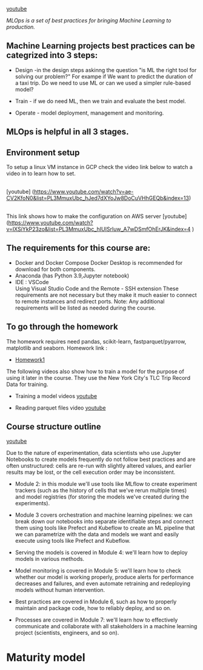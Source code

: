 [youtube](https://www.youtube.com/watch?v=s0uaFZSzwfI&list=PL3MmuxUbc_hIUISrluw_A7wDSmfOhErJK&index=2 )

_MLOps is a set of best practices for bringing Machine Learning to production._

## Machine Learning projects best practices can be categrized into 3 steps:

* Design -in the design steps askinng the question "is ML the right tool for solving our problem?"
For exampe if We want to predict the duration of a taxi trip. Do we need to use ML or can we used a simpler rule-based model?

* Train - if we do need ML, then we train and evaluate the best model.

* Operate - model deployment, management and monitoring.

## MLOps is helpful in all 3 stages.


## Environment setup

To setup a linux VM instance in GCP check the video link below to watch a video in to learn how to set.

<br>[youtube] (https://www.youtube.com/watch?v=ae-CV2KfoN0&list=PL3MmuxUbc_hJed7dXYoJw8DoCuVHhGEQb&index=13)

<br>This link shows how to make the configuration on AWS server
[youtube] (https://www.youtube.com/watch?v=IXSiYkP23zo&list=PL3MmuxUbc_hIUISrluw_A7wDSmfOhErJK&index=4 )

  
## The requirements for this course are:
* Docker and Docker Compose
Docker Desktop is recommended for download for both components.
* Anaconda (has Python 3.9,Jupyter notebook)
* IDE : VSCode 
<br>Using Visual Studio Code and the Remote - SSH extension
These requirements are not necessary but they make it much easier to connect to remote instances and redirect ports. Note: Any additional requirements will be listed as needed during the course.

## To go through the homework 
The homework requires need pandas, scikit-learn, fastparquet/pyarrow, matplotlib and seaborn. 
Homework link : 
* [Homework1](https://github.com/Ayanlola2002/mlops_zoomcamp/tree/main/intro)

The following videos also show how to train a model for the purpose of using it later in the course. They use the New York City's TLC Trip Record Data for training. 
* Training a model videos
[youtube](https://www.youtube.com/watch?v=iRunifGSHFc&list=PL3MmuxUbc_hIUISrluw_A7wDSmfOhErJK&index=6)

* Reading parquet files video
[youtube](https://www.youtube.com/watch?v=r94QjpX9vSE&list=PL3MmuxUbc_hIUISrluw_A7wDSmfOhErJK&index=4)

## Course structure outline
[youtube](https://www.youtube.com/watch?v=teP9KWkP6SM&list=PL3MmuxUbc_hIUISrluw_A7wDSmfOhErJK&index=6) 

Due to the nature of experimentation, data scientists who use Jupyter Notebooks to create models frequently do not follow best practices and are often unstructured: cells are re-run with slightly altered values, and earlier results may be lost, or the cell execution order may be inconsistent.

* Module 2: in this module we'll use tools like MLflow to create experiment trackers (such as the history of cells that we've rerun multiple times) and model registries (for storing the models we've created during the experiments).

* Module 3 covers orchestration and machine learning pipelines: we can break down our notebooks into separate identifiable steps and connect them using tools like Prefect and Kubeflow to create an ML pipeline that we can parametrize with the data and models we want and easily execute using tools like Prefect and Kubeflow.

* Serving the models is covered in Module 4: we'll learn how to deploy models in various methods.

* Model monitoring is covered in Module 5: we'll learn how to check whether our model is working properly, produce alerts for performance decreases and failures, and even automate retraining and redeploying models without human intervention.

* Best practices are covered in Module 6, such as how to properly maintain and package code, how to reliably deploy, and so on.

* Processes are covered in Module 7: we'll learn how to effectively communicate and collaborate with all stakeholders in a machine learning project (scientists, engineers, and so on).

# Maturity model







